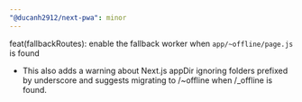 ```yaml
---
"@ducanh2912/next-pwa": minor
---
```


feat(fallbackRoutes): enable the fallback worker when `app/~offline/page.js` is found

- This also adds a warning about Next.js appDir ignoring folders prefixed by underscore and suggests migrating to /~offline when /\_offline is found.
